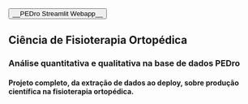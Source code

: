 <a href="https://bruno-donato-webapp-pedro-webapp-pedro-j8fsah.streamlit.app/">
  <button>__PEDro Streamlit Webapp__</button>
</a>

## Ciência de Fisioterapia Ortopédica
### Análise quantitativa e qualitativa na base de dados PEDro

#### Projeto completo, da extração de dados ao deploy, sobre produção científica na fisioterapia ortopédica.
